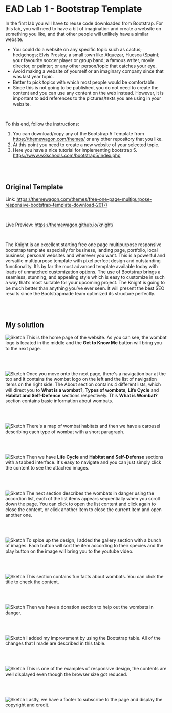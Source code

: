 # EAD Lab 1 - Bootstrap Template
In the first lab you will have to reuse code downloaded from Bootstrap.
For this lab, you will need to have a bit of imagination and create a website on something
you like, and that other people will unlikely have a similar website.
- You could do a website on any specific topic such as cactus; hedgehogs; Elvis Presley;
a small town like Alquezar, Huesca (Spain); your favourite soccer player or group band;
a famous writer, movie director, or painter; or any other person/topic that catches your
eye.
- Avoid making a website of yourself or an imaginary company since that was last year
topic.
- Better to pick topics with which most people would be comfortable.
- Since this is not going to be published, you do not need to create the content and you
can use any content on the web instead. However, it is important to add references to
the pictures/texts you are using in your website.

</br>

To this end, follow the instructions:
1. You can download/copy any of the Bootstrap 5 Template from
https://themewagon.com/themes/ or any other repository that you like.
2. At this point you need to create a new website of your selected topic.
3. Here you have a nice tutorial for implementing bootstrap 5.
https://www.w3schools.com/bootstrap5/index.php

</br></br>

## Original Template
Link: https://themewagon.com/themes/free-one-page-multipurpose-responsive-bootstrap-template-download-2017/

</br>

Live Preview: https://themewagon.github.io/knight/ 

</br>

The Knight is an excellent starting free one page multipurpose responsive bootstrap template especially for business, landing page, portfolio, local business, personal websites and wherever you want. This is a powerful and versatile multipurpose template with pixel perfect design and outstanding functionality. It’s by far the most advanced template available today with loads of unmatched customization options. The use of Bootstrap brings a seamless, stunning, and appealing style which is easy to customize in such a way that’s most suitable for your upcoming project. The Knight is going to be much better than anything you’ve ever seen. It will present the best SEO results since the Bootstrapmade team optimized its structure perfectly.

</br></br>

## My solution
![Sketch](assets/img/readme/home.png)
This is the home page of the website. As you can see, the wombat logo is located in the middle and the **Get to Know Me** button will bring you to the next page. 

</br></br>

![Sketch](assets/img/readme/about.png)
Once you move onto the next page, there's a navigation bar at the top and it contains the wombat logo on the left and the list of navigation items on the right side. The About section contains 4 different lists, which will direct you to **What is a wombat?**, **Types of wombats**, **Life Cycle** and **Habitat and Self-Defence** sections respectively. This **What is Wombat?** section contains basic information about wombats. 

</br></br>

![Sketch](assets/img/readme/type.png)
There's a map of wombat habitats and then we have a carousel describing each type of wombat with a short paragraph. 

</br></br>

![Sketch](assets/img/readme/lh.png)
Then we have **Life Cycle** and **Habitat and Self-Defense** sections with a tabbed interface. It's easy to navigate and you can just simply click the content to see the attached images.

</br></br>

![Sketch](assets/img/readme/danger.png)
The next section describes the wombats in danger using the accordion list, each of the list items appears sequentially when you scroll down the page. You can click to open the list content and click again to close the content, or click another item to close the current item and open another one.

</br></br>

![Sketch](assets/img/readme/gallery.png)
To spice up the design, I added the gallery section with a bunch of images. Each button will sort the item according to their species and the play button on the image will bring you to the youtube video. 

</br></br>

![Sketch](assets/img/readme/fact.png)
This section contains fun facts about wombats. You can click the title to check the content. 

</br></br>

![Sketch](assets/img/readme/donation.png)
Then we have a donation section to help out the wombats in danger. 

</br></br>

![Sketch](assets/img/readme/improvement.png)
I added my improvement by using the Bootstrap table. All of the changes that I made are described in this table.

</br></br>

![Sketch](assets/img/readme/responsive.png)
This is one of the examples of responsive design, the contents are well displayed even though the browser size got reduced. 

</br></br>

![Sketch](assets/img/readme/footer.png)
Lastly, we have a footer to subscribe to the page and display the copyright and credit.
